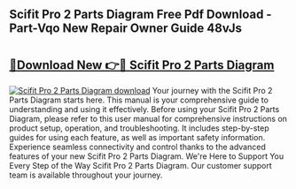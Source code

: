 ## Scifit Pro 2 Parts Diagram Free Pdf Download - Part-Vqo New Repair Owner Guide 48vJs

# <h2><a href="http://dflkkrd.blite.top/?on=Scifit+Pro+2+Parts+Diagram">🔗Download New 👉🔴 Scifit Pro 2 Parts Diagram</a></h2>

[![Scifit Pro 2 Parts Diagram download](https://i.imgur.com/lujVjoI.png)](http://dflkkrd.blite.top/?on=Scifit+Pro+2+Parts+Diagram)
Your journey with the Scifit Pro 2 Parts Diagram starts here. This manual is your comprehensive guide to understanding and using it effectively. Before using your Scifit Pro 2 Parts Diagram, please refer to this user manual for comprehensive instructions on product setup, operation, and troubleshooting. It includes step-by-step guides for using each feature, as well as important safety information. Experience seamless connectivity and control thanks to the advanced features of your new Scifit Pro 2 Parts Diagram. We're Here to Support You Every Step of the Way Scifit Pro 2 Parts Diagram. Our customer support team is available throughout your journey.
